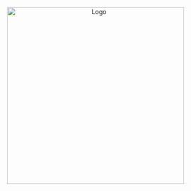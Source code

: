 <p align="center"><a href="https://peoplespoultry.com/" target="_blank"><img src="https://peoplespoultry.com/storage/logo/peoples-poultry.svg" width="400" alt="Logo"></a></p>
